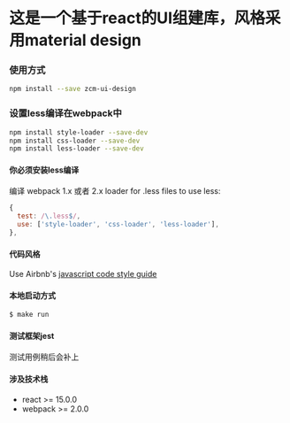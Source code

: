 # 这是一个基于react的UI组建库，风格采用material design

### 使用方式
```bash
npm install --save zcm-ui-design
```

### 设置less编译在webpack中

```bash
npm install style-loader --save-dev
npm install css-loader --save-dev
npm install less-loader --save-dev
```

#### 你必须安装less编译

编译 webpack 1.x 或者 2.x loader for .less files to use less:
```js
{
  test: /\.less$/,
  use: ['style-loader', 'css-loader', 'less-loader'],
},
```

#### 代码风格

Use Airbnb's [javascript code style guide](https://github.com/airbnb/javascript)

#### 本地启动方式

```bash
$ make run
```

#### 测试框架jest

测试用例稍后会补上

#### 涉及技术栈
  * react  >= 15.0.0
  * webpack >= 2.0.0

